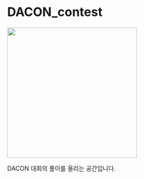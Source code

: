 # DACON_contest

<img src="https://media.vlpt.us/images/dacon/post/161e6766-0589-46d6-825a-65b141966295/DACON_logo_sq.png" width="300" height="300"/>

DACON 대회의 풀이를 올리는 공간입니다.
